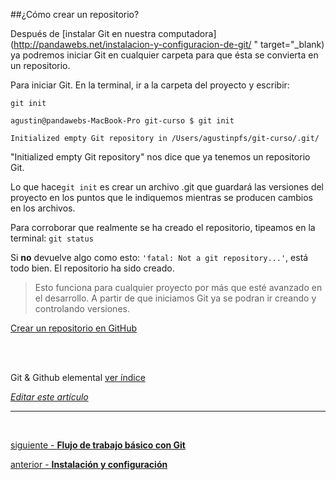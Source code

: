 ##¿Cómo crear un repositorio?


Después de [instalar Git en nuestra computadora](http://pandawebs.net/instalacion-y-configuracion-de-git/ " target="_blank) ya podremos iniciar Git en cualquier carpeta para que ésta se convierta en un repositorio.

Para iniciar Git. En la terminal, ir a la carpeta del proyecto y escribir:

`git init`

```console
agustin@pandawebs-MacBook-Pro git-curso $ git init

Initialized empty Git repository in /Users/agustinpfs/git-curso/.git/
```

"Initialized empty Git repository" nos dice que ya tenemos un repositorio Git.


Lo que hace`git init` es crear un archivo .git que guardará las versiones del proyecto en los puntos que le indiquemos mientras se producen cambios en los archivos.


Para corroborar que realmente se ha creado el repositorio, tipeamos en la terminal:
`git status`

Si **no** devuelve algo como esto: `'fatal: Not a git repository...'`, está todo bien.
El repositorio ha sido creado.

> Esto funciona para cualquier proyecto por más que esté avanzado en el desarrollo.
A partir de que iniciamos Git ya se podran ir creando y controlando versiones.

[Crear un repositorio en GitHub](https://github.com/Pandawebs/Git-y-GitHub-elemental/blob/master/funcionamiento-de-github.md)

<br>
<br>

<!-- Inicio links índice y github -->


<span class="link-to-index-git">Git & Github elemental [ ver índice](http://pandawebs.net/git-github-elemental/)</span>

<em>[Editar este artículo](https://github.com/Pandawebs/Git-y-GitHub-elemental/edit/master/crear-un-repositorio.md)</em>




<!-- Fin links índice y github -->

<hr>


<br>

[siguiente - **Flujo de trabajo básico con Git**](https://github.com/Pandawebs/Git-y-GitHub-elemental/blob/master/flujo-de-trabajo-basico-con-git.md) 

[anterior - **Instalación y configuración**](https://github.com/Pandawebs/Git-y-GitHub-elemental/blob/master/instalacion-y-configuracion-de-git.md) 
